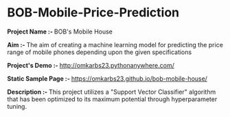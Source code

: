 # BOB-Mobile-Price-Prediction
<b> Project Name :- </b> BOB's Mobile House

<b> Aim :- </b> The aim of creating a machine learning model for predicting the price range of mobile phones depending upon the given specifications

<b> Project's Demo :- </b> http://omkarbs23.pythonanywhere.com/

<b> Static Sample Page :- </b> https://omkarbs23.github.io/bob-mobile-house/

<b> Description :- </b> This project utilizes a "Support Vector Classifier" algorithm that has been optimized to its maximum potential through hyperparameter tuning.
